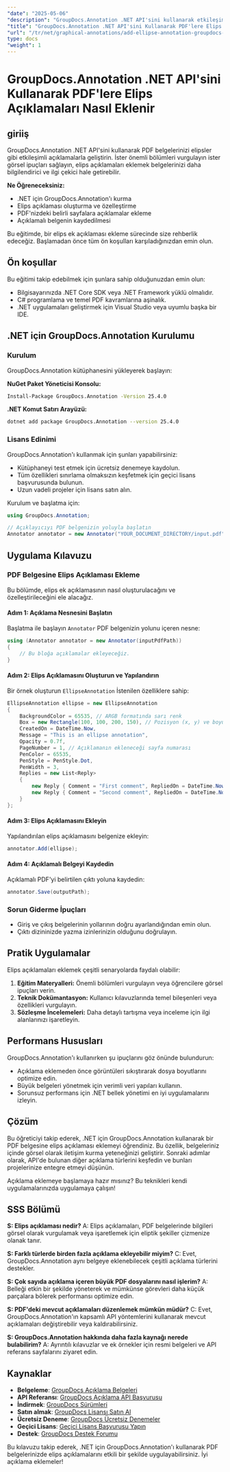 ```yaml
---
"date": "2025-05-06"
"description": "GroupDocs.Annotation .NET API'sini kullanarak etkileşimli elips açıklamaları ekleyerek PDF belgelerinizi nasıl geliştireceğinizi öğrenin. Bu kılavuz, geliştiriciler için adım adım talimatlar sağlar."
"title": "GroupDocs.Annotation .NET API'sini Kullanarak PDF'lere Elips Açıklamaları Nasıl Eklenir"
"url": "/tr/net/graphical-annotations/add-ellipse-annotation-groupdocs-annotation-dotnet/"
type: docs
"weight": 1
---
```


# GroupDocs.Annotation .NET API'sini Kullanarak PDF'lere Elips Açıklamaları Nasıl Eklenir

## giriiş

GroupDocs.Annotation .NET API'sini kullanarak PDF belgelerinizi elipsler gibi etkileşimli açıklamalarla geliştirin. İster önemli bölümleri vurgulayın ister görsel ipuçları sağlayın, elips açıklamaları eklemek belgelerinizi daha bilgilendirici ve ilgi çekici hale getirebilir.

**Ne Öğreneceksiniz:**
- .NET için GroupDocs.Annotation'ı kurma
- Elips açıklaması oluşturma ve özelleştirme
- PDF'nizdeki belirli sayfalara açıklamalar ekleme
- Açıklamalı belgenin kaydedilmesi

Bu eğitimde, bir elips ek açıklaması ekleme sürecinde size rehberlik edeceğiz. Başlamadan önce tüm ön koşulları karşıladığınızdan emin olun.

## Ön koşullar

Bu eğitimi takip edebilmek için şunlara sahip olduğunuzdan emin olun:
- Bilgisayarınızda .NET Core SDK veya .NET Framework yüklü olmalıdır.
- C# programlama ve temel PDF kavramlarına aşinalık.
- .NET uygulamaları geliştirmek için Visual Studio veya uyumlu başka bir IDE.

## .NET için GroupDocs.Annotation Kurulumu

### Kurulum

GroupDocs.Annotation kütüphanesini yükleyerek başlayın:

**NuGet Paket Yöneticisi Konsolu:**
```bash
Install-Package GroupDocs.Annotation -Version 25.4.0
```

**.NET Komut Satırı Arayüzü:**
```bash
dotnet add package GroupDocs.Annotation --version 25.4.0
```

### Lisans Edinimi

GroupDocs.Annotation'ı kullanmak için şunları yapabilirsiniz:
- Kütüphaneyi test etmek için ücretsiz denemeye kaydolun.
- Tüm özellikleri sınırlama olmaksızın keşfetmek için geçici lisans başvurusunda bulunun.
- Uzun vadeli projeler için lisans satın alın.

Kurulum ve başlatma için:
```csharp
using GroupDocs.Annotation;

// Açıklayıcıyı PDF belgenizin yoluyla başlatın
Annotator annotator = new Annotator("YOUR_DOCUMENT_DIRECTORY/input.pdf");
```

## Uygulama Kılavuzu

### PDF Belgesine Elips Açıklaması Ekleme

Bu bölümde, elips ek açıklamasının nasıl oluşturulacağını ve özelleştirileceğini ele alacağız.

#### Adım 1: Açıklama Nesnesini Başlatın

Başlatma ile başlayın `Annotator` PDF belgenizin yolunu içeren nesne:
```csharp
using (Annotator annotator = new Annotator(inputPdfPath))
{
    // Bu bloğa açıklamalar ekleyeceğiz.
}
```

#### Adım 2: Elips Açıklamasını Oluşturun ve Yapılandırın

Bir örnek oluşturun `EllipseAnnotation` İstenilen özelliklere sahip:
```csharp
EllipseAnnotation ellipse = new EllipseAnnotation
{
    BackgroundColor = 65535, // ARGB formatında sarı renk
    Box = new Rectangle(100, 100, 200, 150), // Pozisyon (x, y) ve boyut (genişlik, yükseklik)
    CreatedOn = DateTime.Now,
    Message = "This is an ellipse annotation",
    Opacity = 0.7f,
    PageNumber = 1, // Açıklamanın ekleneceği sayfa numarası
    PenColor = 65535,
    PenStyle = PenStyle.Dot,
    PenWidth = 3,
    Replies = new List<Reply>
    {
        new Reply { Comment = "First comment", RepliedOn = DateTime.Now },
        new Reply { Comment = "Second comment", RepliedOn = DateTime.Now }
    }
};
```

#### Adım 3: Elips Açıklamasını Ekleyin

Yapılandırılan elips açıklamasını belgenize ekleyin:
```csharp
annotator.Add(ellipse);
```

#### Adım 4: Açıklamalı Belgeyi Kaydedin

Açıklamalı PDF'yi belirtilen çıktı yoluna kaydedin:
```csharp
annotator.Save(outputPath);
```

### Sorun Giderme İpuçları

- Giriş ve çıkış belgelerinin yollarının doğru ayarlandığından emin olun.
- Çıktı dizininizde yazma izinlerinizin olduğunu doğrulayın.

## Pratik Uygulamalar

Elips açıklamaları eklemek çeşitli senaryolarda faydalı olabilir:
1. **Eğitim Materyalleri:** Önemli bölümleri vurgulayın veya öğrencilere görsel ipuçları verin.
2. **Teknik Dokümantasyon:** Kullanıcı kılavuzlarında temel bileşenleri veya özellikleri vurgulayın.
3. **Sözleşme İncelemeleri:** Daha detaylı tartışma veya inceleme için ilgi alanlarınızı işaretleyin.

## Performans Hususları

GroupDocs.Annotation'ı kullanırken şu ipuçlarını göz önünde bulundurun:
- Açıklama eklemeden önce görüntüleri sıkıştırarak dosya boyutlarını optimize edin.
- Büyük belgeleri yönetmek için verimli veri yapıları kullanın.
- Sorunsuz performans için .NET bellek yönetimi en iyi uygulamalarını izleyin.

## Çözüm

Bu öğreticiyi takip ederek, .NET için GroupDocs.Annotation kullanarak bir PDF belgesine elips açıklaması eklemeyi öğrendiniz. Bu özellik, belgeleriniz içinde görsel olarak iletişim kurma yeteneğinizi geliştirir. Sonraki adımlar olarak, API'de bulunan diğer açıklama türlerini keşfedin ve bunları projelerinize entegre etmeyi düşünün.

Açıklama eklemeye başlamaya hazır mısınız? Bu teknikleri kendi uygulamalarınızda uygulamaya çalışın!

## SSS Bölümü

**S: Elips açıklaması nedir?**
A: Elips açıklamaları, PDF belgelerinde bilgileri görsel olarak vurgulamak veya işaretlemek için eliptik şekiller çizmenize olanak tanır.

**S: Farklı türlerde birden fazla açıklama ekleyebilir miyim?**
C: Evet, GroupDocs.Annotation aynı belgeye eklenebilecek çeşitli açıklama türlerini destekler.

**S: Çok sayıda açıklama içeren büyük PDF dosyalarını nasıl işlerim?**
A: Belleği etkin bir şekilde yöneterek ve mümkünse görevleri daha küçük parçalara bölerek performansı optimize edin.

**S: PDF'deki mevcut açıklamaları düzenlemek mümkün müdür?**
C: Evet, GroupDocs.Annotation'ın kapsamlı API yöntemlerini kullanarak mevcut açıklamaları değiştirebilir veya kaldırabilirsiniz.

**S: GroupDocs.Annotation hakkında daha fazla kaynağı nerede bulabilirim?**
A: Ayrıntılı kılavuzlar ve ek örnekler için resmi belgeleri ve API referans sayfalarını ziyaret edin.

## Kaynaklar
- **Belgeleme**: [GroupDocs Açıklama Belgeleri](https://docs.groupdocs.com/annotation/net/)
- **API Referansı**: [GroupDocs Açıklama API Başvurusu](https://reference.groupdocs.com/annotation/net/)
- **İndirmek**: [GroupDocs Sürümleri](https://releases.groupdocs.com/annotation/net/)
- **Satın almak**: [GroupDocs Lisansı Satın Al](https://purchase.groupdocs.com/buy)
- **Ücretsiz Deneme**: [GroupDocs Ücretsiz Denemeler](https://releases.groupdocs.com/annotation/net/)
- **Geçici Lisans**: [Geçici Lisans Başvurusu Yapın](https://purchase.groupdocs.com/temporary-license/)
- **Destek**: [GroupDocs Destek Forumu](https://forum.groupdocs.com/c/annotation/)

Bu kılavuzu takip ederek, .NET için GroupDocs.Annotation'ı kullanarak PDF belgelerinizde elips açıklamalarını etkili bir şekilde uygulayabilirsiniz. İyi açıklama eklemeler!